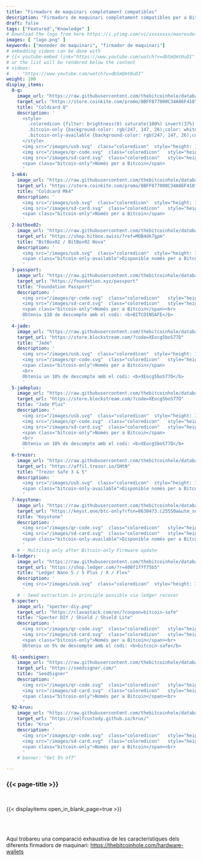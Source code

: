 ```yaml
---
title: "Firmadors de maquinari completament compatibles"
description: "Firmadors de maquinari completament compatibles per a Bitcoin Safe"
draft: false
tags: ["Featured","Knowledge" ]
# Download the logo from here https://i.ytimg.com/vi/xxxxxxxx/maxresdefault.jpg
images: [ "logo.png" ]
keywords: ["moneder de maquinari", "firmador de maquinari"]
# embedding videos can be done with 
# {{< youtube-embed link="https://www.youtube.com/watch?v=dbSmQmt0uDI" >}}
# or the list will be rendered below the content
# videos:
#   - "https://www.youtube.com/watch?v=dbSmQmt0uDI"
weight: 100
display_items:
  0-q:
    image_url: "https://raw.githubusercontent.com/thebitcoinhole/database/refs/heads/master/item-types/hardware-wallets/img/coldcard-q-thumb.webp"
    target_url: "https://store.coinkite.com/promo/8BFF877000C34A86F410"
    title: "Coldcard Q"
    description: '
      <style>
        .coloredicon {filter: brightness(0) saturate(100%) invert(37%) sepia(99%) saturate(667%) hue-rotate(224deg) brightness(72%) contrast(150%);}
        .bitcoin-only {background-color: rgb(247, 147, 26);color: white;padding: 4px 10px;border-radius: 10px;position: relative;top: -5px;}
        .bitcoin-only-available {background-color: rgb(247, 147, 26);color: white;padding: 4px 10px;border-radius: 10px;position: relative;top: -5px;}
      </style> 
      <img src="/images/usb.svg"  class="coloredicon"  style="height: 1.5em; margin-right: 1em; margin-bottom: 1em;" alt="USB logo">
      <img src="/images/qr-code.svg"  class="coloredicon"   style="height: 1.5em; margin-right: 1em; margin-bottom: 1em;" alt="QR logo">
      <img src="/images/sd-card.svg"  class="coloredicon"   style="height: 1.5em; margin-right: 1em; margin-bottom: 1em;" alt="SD Card logo" >
      <span class="bitcoin-only">Només per a Bitcoin</span>
      '
  1-mk4:
    image_url: "https://raw.githubusercontent.com/thebitcoinhole/database/refs/heads/master/item-types/hardware-wallets/img/coldcard-mk4-thumb.webp"
    target_url: "https://store.coinkite.com/promo/8BFF877000C34A86F410"
    title: "Coldcard Mk4"
    description: '
      <img src="/images/usb.svg"  class="coloredicon"  style="height: 1.5em; margin-right: 1em; margin-bottom: 1em;" alt="USB logo">
      <img src="/images/sd-card.svg"  class="coloredicon"   style="height: 1.5em; margin-right: 1em; margin-bottom: 1em;" alt="SD Card logo" >
      <span class="bitcoin-only">Només per a Bitcoin</span>  
      '
  2-bitbox02:
    image_url: "https://raw.githubusercontent.com/thebitcoinhole/database/refs/heads/master/item-types/hardware-wallets/img/bitbox02-multi-thumb.webp"
    target_url: "https://shop.bitbox.swiss/?ref=MOB4dk7gpm"
    title: "BitBox02 / BitBox02 Nova"
    description: '
      <img src="/images/usb.svg"  class="coloredicon"  style="height: 1.5em; margin-right: 1em; margin-bottom: 1em;" alt="USB logo">
      <span class="bitcoin-only-available">Disponible només per a Bitcoin</span><br>
      '
  3-passport:
    image_url: "https://raw.githubusercontent.com/thebitcoinhole/database/refs/heads/master/item-types/hardware-wallets/img/passport-batch-2-thumb.webp"
    target_url: "https://foundation.xyz/passport"
    title: "Foundation Passport"
    description: '
      <img src="/images/qr-code.svg"  class="coloredicon"   style="height: 1.5em; margin-right: 1em; margin-bottom: 1em;" alt="QR logo">
      <img src="/images/sd-card.svg"  class="coloredicon"   style="height: 1.5em; margin-right: 1em; margin-bottom: 1em;" alt="SD Card logo" >
      <span class="bitcoin-only">Només per a Bitcoin</span><br>
      Obteniu $10 de descompte amb el codi: <b>BITCOINSAFE</b>
      '
  4-jade:
    image_url: "https://raw.githubusercontent.com/thebitcoinhole/database/refs/heads/master/item-types/hardware-wallets/img/jade-thumb.webp"
    target_url: "https://store.blockstream.com/?code=XEocg5boS77D"
    title: "Jade"
    description: '
      <img src="/images/usb.svg"  class="coloredicon"  style="height: 1.5em; margin-right: 1em; margin-bottom: 1em;" alt="USB logo">
      <img src="/images/qr-code.svg"  class="coloredicon"   style="height: 1.5em; margin-right: 1em; margin-bottom: 1em;" alt="QR logo">
      <span class="bitcoin-only">Només per a Bitcoin</span>
      <br> 
      Obteniu un 10% de descompte amb el codi: <b>XEocg5boS77D</b>      
      '
  5-jadeplus:
    image_url: "https://raw.githubusercontent.com/thebitcoinhole/database/refs/heads/master/item-types/hardware-wallets/img/jade-plus-metal-thumb.webp"
    target_url: "https://store.blockstream.com/?code=XEocg5boS77D"
    title: "Jade Plus"
    description: '
      <img src="/images/usb.svg"  class="coloredicon"  style="height: 1.5em; margin-right: 1em; margin-bottom: 1em;" alt="USB logo">
      <img src="/images/qr-code.svg"  class="coloredicon"   style="height: 1.5em; margin-right: 1em; margin-bottom: 1em;" alt="QR logo">
      <img src="/images/sd-card.svg"  class="coloredicon"   style="height: 1.5em; margin-right: 1em; margin-bottom: 1em;" alt="SD Card logo" >
      <span class="bitcoin-only">Només per a Bitcoin</span>
      <br> 
      Obteniu un 10% de descompte amb el codi: <b>XEocg5boS77D</b>      
      '
  6-trezor:
    image_url: "https://raw.githubusercontent.com/thebitcoinhole/database/refs/heads/master/item-types/hardware-wallets/img/trezor-safe-5-btconly-thumb.webp"
    target_url: "https://affil.trezor.io/SHtN"
    title: "Trezor Safe 3 & 5"
    description: '
      <img src="/images/usb.svg"  class="coloredicon"  style="height: 1.5em; margin-right: 1em; margin-bottom: 1em;" alt="USB logo">
      <span class="bitcoin-only-available">Disponible només per a Bitcoin</span><br>
      '
  7-keystone:
    image_url: "https://raw.githubusercontent.com/thebitcoinhole/database/refs/heads/master/item-types/hardware-wallets/img/keystone-3-pro-thumb.webp"
    target_url: "https://keyst.one/btc-only?rfsn=8630473.c25550a&utm_source=refersion&utm_medium=affiliate&utm_campaign=8630473.c25550a"
    title: "Keystone"
    description: '
      <img src="/images/qr-code.svg"  class="coloredicon"   style="height: 1.5em; margin-right: 1em; margin-bottom: 1em;" alt="QR logo">
      <img src="/images/sd-card.svg"  class="coloredicon"   style="height: 1.5em; margin-right: 1em; margin-bottom: 1em;" alt="SD Card logo" >
      <span class="bitcoin-only-available">Disponible només per a Bitcoin</span><br>
      '
    # - Multisig only after Bitcoin-only Firmware update
  8-ledger:
    image_url: "https://raw.githubusercontent.com/thebitcoinhole/database/refs/heads/master/item-types/hardware-wallets/img/ledger-nano-x-thumb.webp"
    target_url: "https://shop.ledger.com/?r=400f1fff75b5"
    title: "Ledger Nano S / S Plus / X / Flex"
    description: '
      <img src="/images/usb.svg"  class="coloredicon"  style="height: 1.5em; margin-right: 1em; margin-bottom: 1em;" alt="USB logo">
      '
    # - Seed extraction in principle possible via ledger recover
  9-specter:
    image_url: "specter-diy.png"
    target_url: "https://clavastack.com/en/?coupon=bitcoin-safe"
    title: "Specter DIY / Shield / Shield Lite"
    description: '
      <img src="/images/qr-code.svg"  class="coloredicon"   style="height: 1.5em; margin-right: 1em; margin-bottom: 1em;" alt="QR logo">
      <img src="/images/sd-card.svg"  class="coloredicon"   style="height: 1.5em; margin-right: 1em; margin-bottom: 1em;" alt="SD Card logo" >
      <span class="bitcoin-only">Només per a Bitcoin</span><br> 
      Obteniu un 5% de descompte amb el codi: <b>bitcoin-safe</b>      
      '
  91-seedsigner:
    image_url: "https://raw.githubusercontent.com/thebitcoinhole/database/refs/heads/master/item-types/hardware-wallets/img/seedsigner-thumb.webp"
    target_url: "https://seedsigner.com/"
    title: "SeedSigner"
    description: '
      <img src="/images/qr-code.svg"  class="coloredicon"   style="height: 1.5em; margin-right: 1em; margin-bottom: 1em;" alt="QR logo">
      <img src="/images/sd-card.svg"  class="coloredicon"   style="height: 1.5em; margin-right: 1em; margin-bottom: 1em;" alt="SD Card logo" >
      <span class="bitcoin-only">Només per a Bitcoin</span><br> 
      '
  92-krux:
    image_url: "https://raw.githubusercontent.com/thebitcoinhole/database/refs/heads/master/item-types/hardware-wallets/img/krux-thumb.webp"
    target_url: "https://selfcustody.github.io/krux/"
    title: "Krux"
    description: '
      <img src="/images/qr-code.svg"  class="coloredicon"   style="height: 1.5em; margin-right: 1em; margin-bottom: 1em;" alt="QR logo">
      <img src="/images/sd-card.svg"  class="coloredicon"   style="height: 1.5em; margin-right: 1em; margin-bottom: 1em;" alt="SD Card logo" >
      <span class="bitcoin-only">Només per a Bitcoin</span><br> 
      '
    # banner: "Get 5% off"      

---
```


### {{< page-title >}}  

 <br> 

{{< displayitems open_in_blank_page=true >}}

 <br><br> 

Aquí trobareu una comparació exhaustiva de les característiques dels diferents firmadors de maquinari: https://thebitcoinhole.com/hardware-wallets